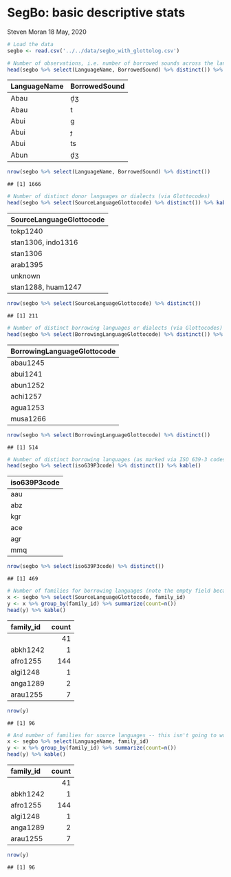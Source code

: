 SegBo: basic descriptive stats
================
Steven Moran
18 May, 2020

``` r
# Load the data
segbo <- read.csv('../../data/segbo_with_glottolog.csv')
```

``` r
# Number of observations, i.e. number of borrowed sounds across the languages in SegBo
head(segbo %>% select(LanguageName, BorrowedSound) %>% distinct()) %>% kable()
```

| LanguageName | BorrowedSound |
|:-------------|:--------------|
| Abau         | d̠ʒ            |
| Abau         | t             |
| Abui         | ɡ             |
| Abui         | ɟ             |
| Abui         | ts            |
| Abun         | d̠ʒ            |

``` r
nrow(segbo %>% select(LanguageName, BorrowedSound) %>% distinct())
```

    ## [1] 1666

``` r
# Number of distinct donor languages or dialects (via Glottocodes)
head(segbo %>% select(SourceLanguageGlottocode) %>% distinct()) %>% kable() 
```

| SourceLanguageGlottocode |
|:-------------------------|
| tokp1240                 |
| stan1306, indo1316       |
| stan1306                 |
| arab1395                 |
| unknown                  |
| stan1288, huam1247       |

``` r
nrow(segbo %>% select(SourceLanguageGlottocode) %>% distinct())
```

    ## [1] 211

``` r
# Number of distinct borrowing languages or dialects (via Glottocodes)
head(segbo %>% select(BorrowingLanguageGlottocode) %>% distinct()) %>% kable()
```

| BorrowingLanguageGlottocode |
|:----------------------------|
| abau1245                    |
| abui1241                    |
| abun1252                    |
| achi1257                    |
| agua1253                    |
| musa1266                    |

``` r
nrow(segbo %>% select(BorrowingLanguageGlottocode) %>% distinct())
```

    ## [1] 514

``` r
# Number of distinct borrowing languages (as marked via ISO 639-3 codes)
head(segbo %>% select(iso639P3code) %>% distinct()) %>% kable()
```

| iso639P3code |
|:-------------|
| aau          |
| abz          |
| kgr          |
| ace          |
| agr          |
| mmq          |

``` r
nrow(segbo %>% select(iso639P3code) %>% distinct())
```

    ## [1] 469

``` r
# Number of families for borrowing languages (note the empty field because we don't know for many data points where the sound was borrowed from)
x <- segbo %>% select(SourceLanguageGlottocode, family_id)
y <- x %>% group_by(family_id) %>% summarize(count=n())
head(y) %>% kable()
```

| family\_id |  count|
|:-----------|------:|
|            |     41|
| abkh1242   |      1|
| afro1255   |    144|
| algi1248   |      1|
| anga1289   |      2|
| arau1255   |      7|

``` r
nrow(y)
```

    ## [1] 96

``` r
# And number of families for source languages -- this isn't going to work now because the language family is tied to the BorrowingLanguage...
x <- segbo %>% select(LanguageName, family_id)
y <- x %>% group_by(family_id) %>% summarize(count=n())
head(y) %>% kable()
```

| family\_id |  count|
|:-----------|------:|
|            |     41|
| abkh1242   |      1|
| afro1255   |    144|
| algi1248   |      1|
| anga1289   |      2|
| arau1255   |      7|

``` r
nrow(y)
```

    ## [1] 96
